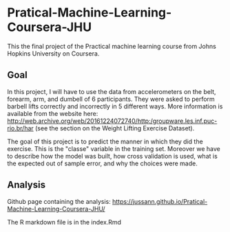 # Pratical-Machine-Learning-Coursera-JHU

This the final project of the Practical machine learning course from Johns Hopkins University on Coursera.

## Goal

In this project, I will have to use the data from accelerometers on the belt, forearm, arm, and dumbell of 6 participants. They were asked to perform barbell lifts correctly and incorrectly in 5 different ways. More information is available from the website here: http://web.archive.org/web/20161224072740/http:/groupware.les.inf.puc-rio.br/har (see the section on the Weight Lifting Exercise Dataset).

The goal of this project is to predict the manner in which they did the exercise. This is the "classe" variable in the training set. Moreover we have to describe how the model was built, how cross validation is used, what is the expected out of sample error, and why the choices were made.  

## Analysis

Github page containing the analysis: https://jussann.github.io/Pratical-Machine-Learning-Coursera-JHU/

The R markdown file is in the index.Rmd
